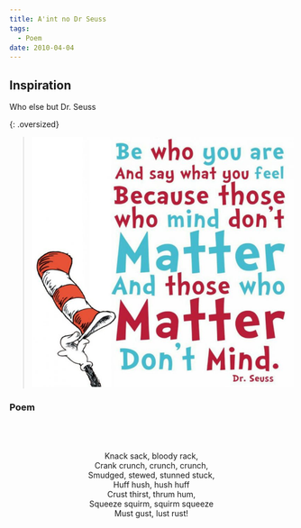 ```yaml
---
title: A'int no Dr Seuss
tags:
  - Poem
date: 2010-04-04
---
```


## Inspiration
Who else but Dr. Seuss

{: .oversized}
> ![](/images/dr-seuss-quote-be-who-you-are.jpg)


### Poem

<center><br></center>
<center><br></center>
<center><br></center>
<center>Knack sack, bloody rack,</center>
<center>Crank crunch, crunch, crunch,</center>
<center>Smudged, stewed, stunned stuck,</center>
<center>Huff hush, hush huff</center>
<center>Crust thirst, thrum hum,</center>
<center>Squeeze squirm, squirm squeeze</center>
<center>Must gust, lust rust!</center>
<center><br></center>
<center><br></center>
<center><br></center>
  

[seuss]: //en.wikipedia.org/wiki/Dr._Seuss
